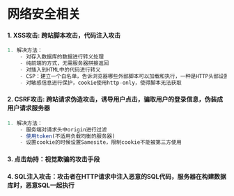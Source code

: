 # 网络安全相关

#### 1. XSS攻击: 跨站脚本攻击，代码注入攻击

```js
1. 解决方法：
    - 对存入数据库的数据进行转义处理
    - 纯前端的方式，无需服务器拼接返回
    - 对插入到HTML中的代码进行转义
    - CSP：建立一个白名单，告诉浏览器哪些外部脚本可以加载和执行，一种是HTTP头部设置Content-Security-Policy，另一种设置meta标签的方式<meta http-equiv="Content-Security-Policy">
    - 对敏感信息进行保护，cookie使用http-only，使得脚本无法获取
```

#### 2. CSRF攻击: 跨站请求伪造攻击，诱导用户点击，骗取用户的登录信息，伪装成用户请求服务器

```js
1. 解决方法：
    - 服务端对请求头中origin进行过滤
    - 使用token(不适用负载均衡的服务器)
    - 设置cookie的时候设置Samesite，限制cookie不能被第三方使用
```

#### 3. 点击劫持：视觉欺骗的攻击手段

#### 4. SQL注入攻击：攻击者在HTTP请求中注入恶意的SQL代码，服务器在构建数据库时，恶意SQL一起执行